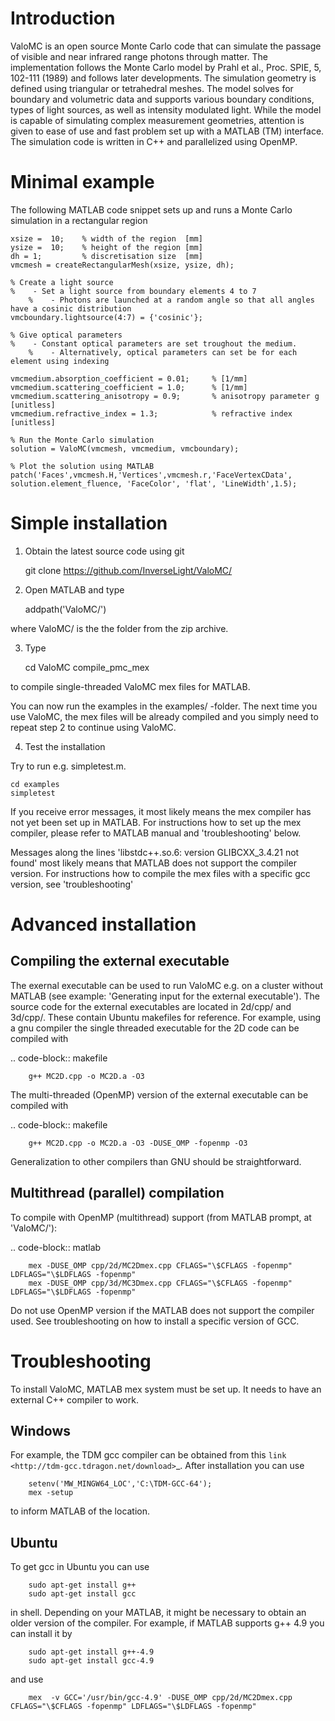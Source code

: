 Introduction
============

ValoMC is an open source Monte Carlo code that can simulate the
passage of visible and near infrared range photons through matter. The
implementation follows the Monte Carlo model by Prahl et al.,
Proc. SPIE, 5, 102-111 (1989) and follows later developments. The
simulation geometry is defined using triangular or tetrahedral
meshes. The model solves for boundary and volumetric data and supports
various boundary conditions, types of light sources, as well as
intensity modulated light. While the model is capable of simulating
complex measurement geometries, attention is given to ease of use and
fast problem set up with a MATLAB (TM) interface. The simulation code
is written in C++ and parallelized using OpenMP.


Minimal example
===============

The following MATLAB code snippet sets up and runs a Monte Carlo simulation in a rectangular region

	xsize =  10;	% width of the region  [mm]
	ysize =  10;	% height of the region [mm]
	dh = 1;         % discretisation size  [mm]
	vmcmesh = createRectangularMesh(xsize, ysize, dh);

	% Create a light source
	%    - Set a light source from boundary elements 4 to 7 
        %    - Photons are launched at a random angle so that all angles have a cosinic distribution 
	vmcboundary.lightsource(4:7) = {'cosinic'};

	% Give optical parameters
	%    - Constant optical parameters are set troughout the medium.
        %    - Alternatively, optical parameters can set be for each element using indexing 

	vmcmedium.absorption_coefficient = 0.01;     % [1/mm]
	vmcmedium.scattering_coefficient = 1.0;      % [1/mm]
	vmcmedium.scattering_anisotropy = 0.9;       % anisotropy parameter g [unitless]
	vmcmedium.refractive_index = 1.3;            % refractive index [unitless]

	% Run the Monte Carlo simulation
	solution = ValoMC(vmcmesh, vmcmedium, vmcboundary);

	% Plot the solution using MATLAB 
	patch('Faces',vmcmesh.H,'Vertices',vmcmesh.r,'FaceVertexCData', solution.element_fluence, 'FaceColor', 'flat', 'LineWidth',1.5);



Simple installation
===================

1. Obtain the latest source code using git

	git clone https://github.com/InverseLight/ValoMC/

2. Open MATLAB and type

	addpath('ValoMC/')

where ValoMC/ is the the folder from the zip archive.

3. Type 

	cd ValoMC
	compile_pmc_mex

to compile single-threaded ValoMC mex files for MATLAB. 

You can now run the examples in the examples/ -folder. 
The next time you use ValoMC, the mex files will be already 
compiled and you simply need to repeat step 2 to continue using
ValoMC.

4. Test the installation

Try to run e.g. simpletest.m.
 
	cd examples
	simpletest

If you receive error messages, it most likely means the mex compiler
has not yet been set up in MATLAB. For instructions how to set up the mex
compiler, please refer to MATLAB manual and 'troubleshooting' below.

Messages along the lines 'libstdc++.so.6: version GLIBCXX_3.4.21 not found'
most likely means that MATLAB does not support the compiler version.
For instructions how to compile the mex files with a specific gcc
version, see 'troubleshooting'


Advanced installation
=====================

Compiling the external executable
---------------------------------

The exernal executable can be used to run ValoMC e.g. on a cluster
without MATLAB (see example: 'Generating input for the external
executable'). The source code for the external executables are located
in 2d/cpp/ and 3d/cpp/.  These contain Ubuntu makefiles for
reference. For example, using a gnu compiler the single threaded
executable for the 2D code can be compiled with

.. code-block:: makefile

		g++ MC2D.cpp -o MC2D.a -O3

The multi-threaded (OpenMP) version of the external executable can be
compiled with

.. code-block:: makefile

		g++ MC2D.cpp -o MC2D.a -O3 -DUSE_OMP -fopenmp -O3
		

Generalization to other compilers than GNU should be straightforward.
	
		
Multithread (parallel) compilation 
----------------------------------

To compile with OpenMP (multithread) support (from MATLAB prompt, at 'ValoMC/'):

.. code-block:: matlab

		mex -DUSE_OMP cpp/2d/MC2Dmex.cpp CFLAGS="\$CFLAGS -fopenmp" LDFLAGS="\$LDFLAGS -fopenmp"
		mex -DUSE_OMP cpp/3d/MC3Dmex.cpp CFLAGS="\$CFLAGS -fopenmp" LDFLAGS="\$LDFLAGS -fopenmp"

Do not use OpenMP version if the MATLAB does not support the compiler used.
See troubleshooting on how to install a specific version of GCC.


Troubleshooting
===============

To install ValoMC, MATLAB mex system must be set up. It needs to have an external
C++ compiler to work.

Windows
-------

For example, the TDM gcc compiler can be obtained from this `link <http://tdm-gcc.tdragon.net/download>`_.
After installation you can use

		setenv('MW_MINGW64_LOC','C:\TDM-GCC-64'); 
		mex -setup 

to inform MATLAB of the location.

Ubuntu
------

To get gcc in Ubuntu you can use

		sudo apt-get install g++
		sudo apt-get install gcc

in shell. Depending on your MATLAB, it might be necessary to obtain an
older version of the compiler. For example, if MATLAB supports g++ 4.9
you can install it by

		sudo apt-get install g++-4.9
		sudo apt-get install gcc-4.9
   
and use

		
		mex  -v GCC='/usr/bin/gcc-4.9' -DUSE_OMP cpp/2d/MC2Dmex.cpp CFLAGS="\$CFLAGS -fopenmp" LDFLAGS="\$LDFLAGS -fopenmp"

